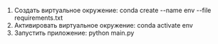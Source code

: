 1) Создать виртуальное окружение: conda create --name env --file requirements.txt
2) Активировать виртуальное окружение: conda activate env
3) Запустить приложение: python main.py